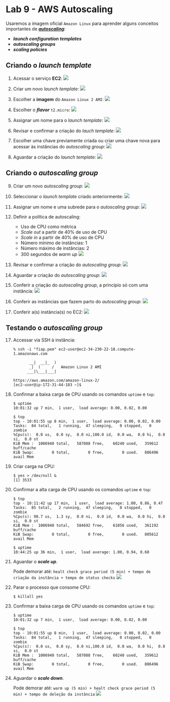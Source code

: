 # Lab 9 - AWS Autoscaling

Usaremos a imagem oficial `Amazon Linux` para aprender alguns conceitos importantes de [***autoscaling***](https://aws.amazon.com/pt/autoscaling/):
 - ***launch configuration templates***
 - ***autoscaling groups***
 - ***scaling policies***
 
## Criando o *launch template*

1. Acessar o serviço **EC2**:
   ![](https://raw.githubusercontent.com/josecastillolema/fiap/master/shift/multicloud/img/ec2-0.png)
   
2. Criar um novo *launch template*:
   ![](https://raw.githubusercontent.com/josecastillolema/fiap/master/shift/multicloud/img/auto0.png)

3. Escolher a **imagem** do `Amazon Linux 2 AMI`:
   ![](https://raw.githubusercontent.com/josecastillolema/fiap/master/shift/multicloud/img/ec2-2.png)
   
4. Escolher o ***flavor*** `t2.micro`:
   ![](https://raw.githubusercontent.com/josecastillolema/fiap/master/shift/multicloud/img/ec2-3.png)
   
5. Assignar um nome para o *launch template*:
   ![](https://raw.githubusercontent.com/josecastillolema/fiap/master/shift/multicloud/img/auto1.png)

6. Revisar e confirmar a criação do *lauch template*:
   ![](https://raw.githubusercontent.com/josecastillolema/fiap/master/shift/multicloud/img/auto2.png)

7. Escolher uma chave previamente criada ou criar uma chave nova para acessar às instâncias do *autoscaling group*:
   ![](https://raw.githubusercontent.com/josecastillolema/fiap/master/shift/multicloud/img/auto3.png)

8. Aguardar a criação do *launch template*:
   ![](https://raw.githubusercontent.com/josecastillolema/fiap/master/shift/multicloud/img/auto4.png)

## Criando o *autoscaling group*

9. Criar um novo *autoscaling group*:
   ![](https://raw.githubusercontent.com/josecastillolema/fiap/master/shift/multicloud/img/auto5.png)

10. Seleccionar o *launch template* criado anteriormente:
   ![](https://raw.githubusercontent.com/josecastillolema/fiap/master/shift/multicloud/img/auto6.png)

11. Assignar um nome e uma subrede para o *autoscaling group*:
   ![](https://raw.githubusercontent.com/josecastillolema/fiap/master/shift/multicloud/img/auto7.png)

12. Definir a política de autoscaling:
    - Uso de CPU como métrica
    - *Scale out* a partir de 40% de uso de CPU
    - *Scale in* a partir de 40% de uso de CPU
    - Número mínimo de instâncias: 1
    - Número máximo de instâncias: 2
    - 300 segundos de *warm up*
   ![](https://raw.githubusercontent.com/josecastillolema/fiap/master/shift/multicloud/img/auto8.png)

13. Revisar e confirmar a criação do *autoscaling group*:
   ![](https://raw.githubusercontent.com/josecastillolema/fiap/master/shift/multicloud/img/auto9.png)
   
14. Aguardar a criação do *autoscaling group*:
   ![](https://raw.githubusercontent.com/josecastillolema/fiap/master/shift/multicloud/img/auto10.png)
   
15. Conferir a criação do *autoscaling group*, a princípio só com uma instância:
   ![](https://raw.githubusercontent.com/josecastillolema/fiap/master/shift/multicloud/img/auto11.png)

16. Conferir as instâncias que fazem parto do *autoscaling group*:
   ![](https://raw.githubusercontent.com/josecastillolema/fiap/master/shift/multicloud/img/auto12.png)

16. Conferir a(s) instância(s) no EC2:
   ![](https://raw.githubusercontent.com/josecastillolema/fiap/master/shift/multicloud/img/auto13.png)

## Testando o *autoscaling group*

17. Accessar via SSH à instância:
    ```
    % ssh -i "fiap.pem" ec2-user@ec2-34-230-22-18.compute-1.amazonaws.com

           __|  __|_  )
           _|  (     /   Amazon Linux 2 AMI
          ___|\___|___|

    https://aws.amazon.com/amazon-linux-2/
    [ec2-user@ip-172-31-44-183 ~]$
    ```
    
18. Confirmar a baixa carga de CPU usando os comandos `uptime` e `top`:
    ```
    $ uptime
    10:01:32 up 7 min,  1 user,  load average: 0.00, 0.02, 0.00
    
    $ top
    top - 10:01:55 up 8 min,  1 user,  load average: 0.00, 0.02, 0.00
    Tasks:  84 total,   1 running,  47 sleeping,   0 stopped,   0 zombie
    %Cpu(s):  0.0 us,  0.0 sy,  0.0 ni,100.0 id,  0.0 wa,  0.0 hi,  0.0 si,  0.0 st
    KiB Mem :  1006940 total,   587088 free,    60240 used,   359612 buff/cache
    KiB Swap:        0 total,        0 free,        0 used.   806496 avail Mem 
    ```
    
19. Criar carga na CPU:
    ```
    $ yes > /dev/null &
    [1] 3533
    ```
    
20. Confirmar a alta carga de CPU usando os comandos `uptime` e `top`:
    ```
    $ top
    top - 10:11:42 up 17 min,  1 user,  load average: 1.00, 0.86, 0.47
    Tasks:  85 total,   2 running,  47 sleeping,   0 stopped,   0 zombie
    %Cpu(s): 98.7 us,  1.3 sy,  0.0 ni,  0.0 id,  0.0 wa,  0.0 hi,  0.0 si,  0.0 st
    KiB Mem :  1006940 total,   584692 free,    61056 used,   361192 buff/cache
    KiB Swap:        0 total,        0 free,        0 used.   805612 avail Mem
   
    $ uptime
    10:44:25 up 36 min,  1 user,  load average: 1.00, 0.94, 0.60
    ```
   
21. Aguardar o ***scale up***.

    Pode demorar até:
    `healt check grace period (5 min) + tempo de criação da instância + tempo de status checks`
   ![](https://raw.githubusercontent.com/josecastillolema/fiap/master/shift/multicloud/img/auto14.png)

22. Parar o processo que consome CPU:
    ```
    $ killall yes
    ```
    
23. Confirmar a baixa carga de CPU usando os comandos `uptime` e `top`:
    ```
    $ uptime
    10:01:32 up 7 min,  1 user,  load average: 0.00, 0.02, 0.00
    
    $ top
    top - 10:01:55 up 8 min,  1 user,  load average: 0.00, 0.02, 0.00
    Tasks:  84 total,   1 running,  47 sleeping,   0 stopped,   0 zombie
    %Cpu(s):  0.0 us,  0.0 sy,  0.0 ni,100.0 id,  0.0 wa,  0.0 hi,  0.0 si,  0.0 st
    KiB Mem :  1006940 total,   587088 free,    60240 used,   359612 buff/cache
    KiB Swap:        0 total,        0 free,        0 used.   806496 avail Mem 
    ```
    
24. Aguardar o ***scale down***.

    Pode demorar até:
    `warm up (5 min) + healt check grace period (5 min) + tempo de deleção da instância`
   ![](https://raw.githubusercontent.com/josecastillolema/fiap/master/shift/multicloud/img/auto11.png)

